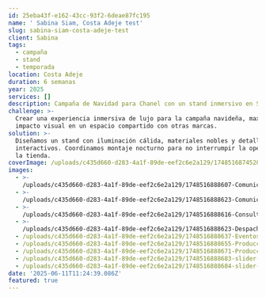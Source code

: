 ```yaml
---
id: 25eba43f-e162-43cc-93f2-6deae87fc195
name: ' Sabina Siam, Costa Adeje test'
slug: sabina-siam-costa-adeje-test
client: Sabina
tags:
  - campaña
  - stand
  - temporada
location: Costa Adeje
duration: 6 semanas
year: 2025
services: []
description: Campaña de Navidad para Chanel con un stand inmersivo en Sephora.
challenge: >-
  Crear una experiencia inmersiva de lujo para la campaña navideña, maximizando
  impacto visual en un espacio compartido con otras marcas.
solution: >-
  Diseñamos un stand con iluminación cálida, materiales nobles y detalles
  interactivos. Coordinamos montaje nocturno para no interrumpir la operativa de
  la tienda.
coverImage: /uploads/c435d660-d283-4a1f-89de-eef2c6e2a129/1748516874520-Sabina-Siam-.webp
images:
  - >-
    /uploads/c435d660-d283-4a1f-89de-eef2c6e2a129/1748516888607-Comunicación.webp
  - >-
    /uploads/c435d660-d283-4a1f-89de-eef2c6e2a129/1748516888623-Comunicación.webp
  - >-
    /uploads/c435d660-d283-4a1f-89de-eef2c6e2a129/1748516888616-Consultoría-.webp
  - >-
    /uploads/c435d660-d283-4a1f-89de-eef2c6e2a129/1748516888623-Despacho-Domingo-Alonso.webp
  - /uploads/c435d660-d283-4a1f-89de-eef2c6e2a129/1748516888637-Eventos.webp
  - /uploads/c435d660-d283-4a1f-89de-eef2c6e2a129/1748516888655-Producción.webp
  - /uploads/c435d660-d283-4a1f-89de-eef2c6e2a129/1748516888671-Producción.webp
  - /uploads/c435d660-d283-4a1f-89de-eef2c6e2a129/1748516888683-slider-1.webp
  - /uploads/c435d660-d283-4a1f-89de-eef2c6e2a129/1748516888684-slider-2.webp
date: '2025-06-11T11:24:39.086Z'
featured: true
---
```


